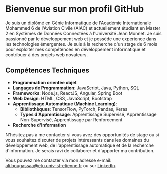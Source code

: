 <p align="center">
  <h1> Bienvenue sur mon profil GitHub</h1>
</p>

Je suis un diplômé en Génie Informatique de l'Académie Internationale Mohammed 6 de l'Aviation Civile (AIAC) et actuellement étudiant en Master 2 en Systèmes de Données Connectées à l'Université Jean Monnet. Je suis passionné par le développement web et je possède une experience dans les technologies émergentes. Je suis à la recherche d'un stage de 6 mois pour exploiter mes compétences en développement informatique et contribuer à des projets web novateurs.

## Compétences Techniques

- **Programmation orientée objet**
- **Langages de Programmation**: JavaScript, Java, Python, SQL
- **Frameworks**: Node.js, ReactJS, Angular, Spring Boot
- **Web Design**: HTML, CSS, JavaScript, Bootstrap
- **Apprentissage Automatique (Machine Learning)**:
  - **Bibliothèques**: TensorFlow, PyTorch, Pandas, Keras
  - **Types d'Apprentissage**: Apprentissage Supervisé, Apprentissage Non-Supervisé, Apprentissage par Renforcement
- **Recherche d'Information**

N'hésitez pas à me contacter si vous avez des opportunités de stage ou si vous souhaitez discuter de projets intéressants dans les domaines du développement web, de l'apprentissage automatique et de la recherche d'information. Je serais ravi de collaborer et d'apporter ma contribution.

Vous pouvez me contacter via mon adresse e-mail: ali.bougassaa@etu.univ-st-etienne.fr ou sur [LinkedIn](https://www.linkedin.com/in/ali-bougassaa).
